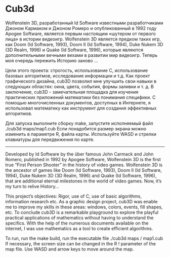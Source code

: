 # Cub3d

Wolfenstein 3D, разработанный Id Software известными разработчиками Джоном Кармаком и Джоном Ромеро и опубликованный в 1992 году Apogee Software, является первым настоящим «шутером от первого лица» в истории видеоигр. 
Wolfenstein 3D является предком таких игр, как Doom (Id Software, 1993), Doom II (Id Software, 1994), Duke Nukem 3D (3D Realm, 1996) и Quake (Id Software, 1996), которые являются дополнительными вечными вехами в развитии мир видеоигр. 
Теперь моя очередь пережить Историю заново ...

Цели этого проекта: строгость, использование C, использование базовых алгоритмов, исследование информации и т.д.
Как проект графического дизайна, cub3D позволил мне улучшить свои навыки в следующих областях: окна, цвета, события, формы заливки и т. д.
В заключение, cub3D - замечательная площадка для изучения практических приложений математики без понимания специфики.
С помощью многочисленных документов, доступных в Интернете, я использовал математику как инструмент для создания эффективных алгоритмов. 

Для запуска выполните сборку make, запустите исполняемый файл ./cub3d maps/map1.cub 
Если понадобится размер экрана можно изменить в параметре R, файла карты.
Используйте WASD и стрелки клавиатуры для передвижения по карте. 


****

Developed by Id Software by the über famous John Carmack and John Romero, published in 1992 by Apogee Software, Wolfenstein 3D is the first true “First Person
Shooter” in the history of video games.
Wolfenstein 3D is the ancestor of games like Doom (Id Software, 1993), Doom II
(Id Software, 1994), Duke Nukem 3D (3D Realm, 1996) and Quake (Id Software, 1996),
that are additional eternal milestones in the world of video games.
Now, it’s my turn to relive History...

This project’s objectives: Rigor, use of C, use
of basic algorithms, information research etc.
As a graphic design project, cub3D was enable me to improve my skills in these areas: windows, colors, events, fill shapes, etc.
To conclude cub3D is a remarkable playground to explore the playful practical applications of mathematics without having to understand the specifics.
With the help of the numerous documents available on the internet, I was use mathematics as a tool to create efficient algorithms.

To run, run the make build, run the executable file ./cub3d maps / map1.cub If necessary, the screen size can be changed in the R !
parameter of the map file. Use WASD and arrow keys to move around the map.




